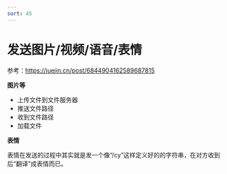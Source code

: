 ```yaml
---
sort: 45
---
```


# 发送图片/视频/语音/表情

参考：https://juejin.cn/post/6844904162589687815

**图片等**

- 上传文件到文件服务器
- 推送文件路径
- 收到文件路径
- 加载文件

**表情**

表情在发送的过程中其实就是发一个像“/cy”这样定义好的的字符串，在对方收到后“翻译”成表情而已。